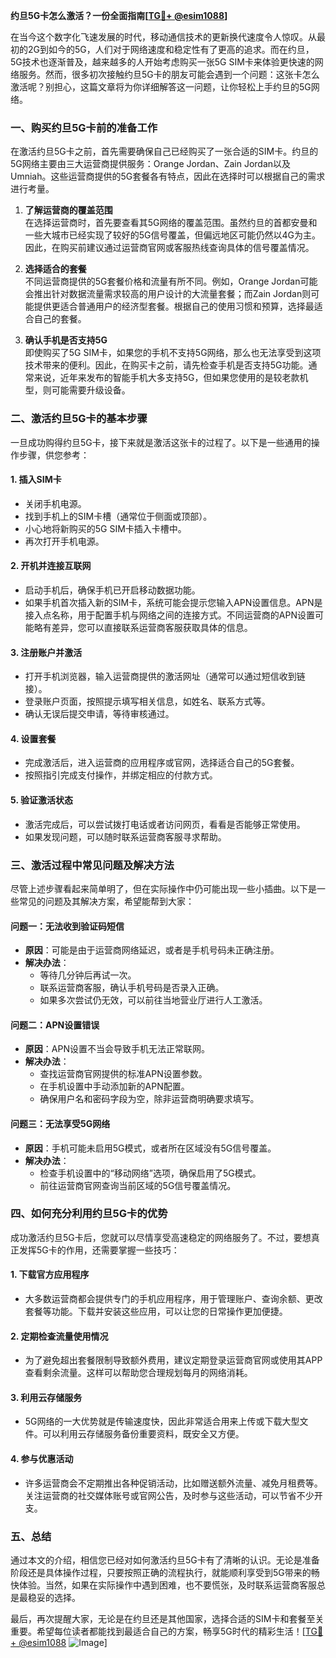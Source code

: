 **约旦5G卡怎么激活？一份全面指南[[TG💪+ @esim1088](https://t.me/s/esim1088)]**

在当今这个数字化飞速发展的时代，移动通信技术的更新换代速度令人惊叹。从最初的2G到如今的5G，人们对于网络速度和稳定性有了更高的追求。而在约旦，5G技术也逐渐普及，越来越多的人开始考虑购买一张5G SIM卡来体验更快速的网络服务。然而，很多初次接触约旦5G卡的朋友可能会遇到一个问题：这张卡怎么激活呢？别担心，这篇文章将为你详细解答这一问题，让你轻松上手约旦的5G网络。

### **一、购买约旦5G卡前的准备工作**

在激活约旦5G卡之前，首先需要确保自己已经购买了一张合适的SIM卡。约旦的5G网络主要由三大运营商提供服务：Orange Jordan、Zain Jordan以及Umniah。这些运营商提供的5G套餐各有特点，因此在选择时可以根据自己的需求进行考量。

1. **了解运营商的覆盖范围**  
   在选择运营商时，首先要查看其5G网络的覆盖范围。虽然约旦的首都安曼和一些大城市已经实现了较好的5G信号覆盖，但偏远地区可能仍然以4G为主。因此，在购买前建议通过运营商官网或客服热线查询具体的信号覆盖情况。

2. **选择适合的套餐**  
   不同运营商提供的5G套餐价格和流量有所不同。例如，Orange Jordan可能会推出针对数据流量需求较高的用户设计的大流量套餐；而Zain Jordan则可能提供更适合普通用户的经济型套餐。根据自己的使用习惯和预算，选择最适合自己的套餐。

3. **确认手机是否支持5G**  
   即使购买了5G SIM卡，如果您的手机不支持5G网络，那么也无法享受到这项技术带来的便利。因此，在购买卡之前，请先检查手机是否支持5G功能。通常来说，近年来发布的智能手机大多支持5G，但如果您使用的是较老款机型，则可能需要升级设备。

### **二、激活约旦5G卡的基本步骤**

一旦成功购得约旦5G卡，接下来就是激活这张卡的过程了。以下是一些通用的操作步骤，供您参考：

#### **1. 插入SIM卡**
   - 关闭手机电源。
   - 找到手机上的SIM卡槽（通常位于侧面或顶部）。
   - 小心地将新购买的5G SIM卡插入卡槽中。
   - 再次打开手机电源。

#### **2. 开机并连接互联网**
   - 启动手机后，确保手机已开启移动数据功能。
   - 如果手机首次插入新的SIM卡，系统可能会提示您输入APN设置信息。APN是接入点名称，用于配置手机与网络之间的连接方式。不同运营商的APN设置可能略有差异，您可以直接联系运营商客服获取具体的信息。

#### **3. 注册账户并激活**
   - 打开手机浏览器，输入运营商提供的激活网址（通常可以通过短信收到链接）。
   - 登录账户页面，按照提示填写相关信息，如姓名、联系方式等。
   - 确认无误后提交申请，等待审核通过。

#### **4. 设置套餐**
   - 完成激活后，进入运营商的应用程序或官网，选择适合自己的5G套餐。
   - 按照指引完成支付操作，并绑定相应的付款方式。

#### **5. 验证激活状态**
   - 激活完成后，可以尝试拨打电话或者访问网页，看看是否能够正常使用。
   - 如果发现问题，可以随时联系运营商客服寻求帮助。

### **三、激活过程中常见问题及解决方法**

尽管上述步骤看起来简单明了，但在实际操作中仍可能出现一些小插曲。以下是一些常见的问题及其解决方案，希望能帮到大家：

#### **问题一：无法收到验证码短信**
   - **原因**：可能是由于运营商网络延迟，或者是手机号码未正确注册。
   - **解决办法**：
     - 等待几分钟后再试一次。
     - 联系运营商客服，确认手机号码是否录入正确。
     - 如果多次尝试仍无效，可以前往当地营业厅进行人工激活。

#### **问题二：APN设置错误**
   - **原因**：APN设置不当会导致手机无法正常联网。
   - **解决办法**：
     - 查找运营商官网提供的标准APN设置参数。
     - 在手机设置中手动添加新的APN配置。
     - 确保用户名和密码字段为空，除非运营商明确要求填写。

#### **问题三：无法享受5G网络**
   - **原因**：手机可能未启用5G模式，或者所在区域没有5G信号覆盖。
   - **解决办法**：
     - 检查手机设置中的“移动网络”选项，确保启用了5G模式。
     - 前往运营商官网查询当前区域的5G信号覆盖情况。

### **四、如何充分利用约旦5G卡的优势**

成功激活约旦5G卡后，您就可以尽情享受高速稳定的网络服务了。不过，要想真正发挥5G卡的作用，还需要掌握一些技巧：

#### **1. 下载官方应用程序**
   - 大多数运营商都会提供专门的手机应用程序，用于管理账户、查询余额、更改套餐等功能。下载并安装这些应用，可以让您的日常操作更加便捷。

#### **2. 定期检查流量使用情况**
   - 为了避免超出套餐限制导致额外费用，建议定期登录运营商官网或使用其APP查看剩余流量。这样可以帮助您合理规划每月的网络消耗。

#### **3. 利用云存储服务**
   - 5G网络的一大优势就是传输速度快，因此非常适合用来上传或下载大型文件。可以利用云存储服务备份重要资料，既安全又方便。

#### **4. 参与优惠活动**
   - 许多运营商会不定期推出各种促销活动，比如赠送额外流量、减免月租费等。关注运营商的社交媒体账号或官网公告，及时参与这些活动，可以节省不少开支。

### **五、总结**

通过本文的介绍，相信您已经对如何激活约旦5G卡有了清晰的认识。无论是准备阶段还是具体操作过程，只要按照正确的流程执行，就能顺利享受到5G带来的畅快体验。当然，如果在实际操作中遇到困难，也不要慌张，及时联系运营商客服总是最稳妥的选择。

最后，再次提醒大家，无论是在约旦还是其他国家，选择合适的SIM卡和套餐至关重要。希望每位读者都能找到最适合自己的方案，畅享5G时代的精彩生活！[[TG💪+ @esim1088](https://t.me/s/esim1088) ![Image](https://i.postimg.cc/4NQfJmqS/Snipaste-2025-05-13-00-14-12.png)]